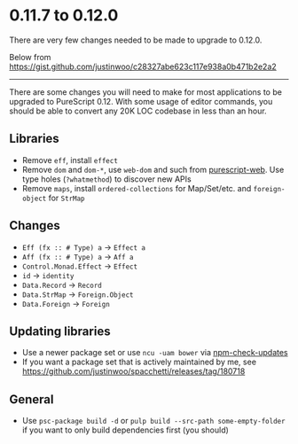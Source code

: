 # 0.11.7 to 0.12.0

There are very few changes needed to be made to upgrade to 0.12.0.

Below from <https://gist.github.com/justinwoo/c28327abe623c117e938a0b471b2e2a2>

----------

There are some changes you will need to make for most applications to be upgraded to PureScript 0.12. With some usage of editor commands, you should be able to convert any 20K LOC codebase in less than an hour.

## Libraries

* Remove `eff`, install `effect`
* Remove `dom` and `dom-*`, use `web-dom` and such from [purescript-web](https://github.com/purescript-web). Use type holes (`?whatmethod`) to discover new APIs
* Remove `maps`, install `ordered-collections` for Map/Set/etc. and `foreign-object` for `StrMap`

## Changes

* `Eff (fx :: # Type) a` -> `Effect a`
* `Aff (fx :: # Type) a` -> `Aff a`
* `Control.Monad.Effect` -> `Effect`
* `id` -> `identity`
* `Data.Record` -> `Record`
* `Data.StrMap` -> `Foreign.Object`
* `Data.Foreign` -> `Foreign`

## Updating libraries

* Use a newer package set or use `ncu -uam bower` via [npm-check-updates](https://www.npmjs.com/package/npm-check-updates)
* If you want a package set that is actively maintained by me, see <https://github.com/justinwoo/spacchetti/releases/tag/180718>

## General

* Use `psc-package build -d` or `pulp build --src-path some-empty-folder` if you want to only build dependencies first (you should)
